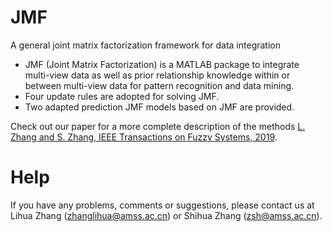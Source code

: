 # JMF
A general joint matrix factorization framework for data integration
- JMF (Joint Matrix Factorization) is a MATLAB package to integrate multi-view data as well as prior relationship knowledge 
within or between multi-view data for pattern recognition and data mining. 
- Four update rules are adopted for solving JMF. 
- Two adapted prediction JMF models based on JMF are provided.

Check out our paper for a more complete description of the methods [L. Zhang and S. Zhang, IEEE Transactions on Fuzzy Systems, 2019](https://ieeexplore.ieee.org/document/8762181).
# Help
If you have any problems, comments or suggestions, please contact us at Lihua Zhang (zhanglihua@amss.ac.cn) or Shihua Zhang (zsh@amss.ac.cn).


